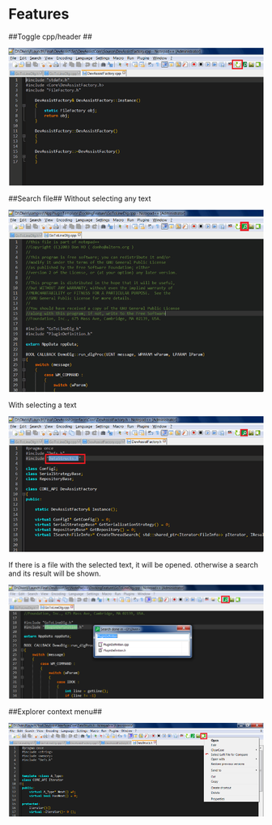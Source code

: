 # Features #

##Toggle cpp/header ##
<div style="img-align:center"><img src ="Docs/screenshots/Toggle.gif" /></div>

##Search file##
Without selecting any text
<div style="img-align:center"><img src ="Docs/screenshots/FileOpen.gif" /></div>

With selecting a text
<div style="img-align:center"><img src ="Docs/screenshots/select_open.gif" /></div>

If there is a file with the selected text, it will be opened. otherwise a search and its result will be shown.
<div style="img-align:center"><img src ="Docs/screenshots/NPP_selected.png" /></div>

##Explorer context menu##
<div style="img-align:center"><img src ="Docs/screenshots/NPP_CONTEXT_11.png" /></div>
